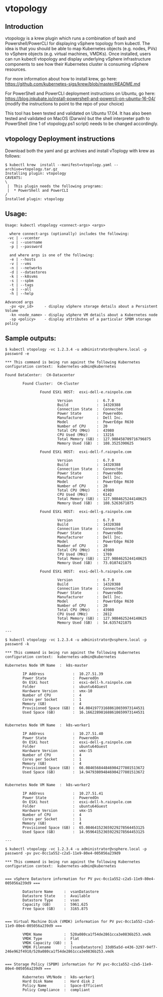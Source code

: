 # vtopology

## Introduction

vtopology is a krew plugin which runs a combination of bash and Powershell/PowerCLI for displaying vSphere topology from kubectl. The idea is that you should be able to map Kubernetes objects (e.g. nodes, PVs) to vSphere objects (e.g. virtual machines, VMDKs). Once installed, users can run kubectl vtopology and display underlying vSphere infrastructure components to see how their Kubernetes cluster is consuming vSphere resources.

For more information about how to install krew, go here: https://github.com/kubernetes-sigs/krew/blob/master/README.md

For PowerShell and PowerCLI deployment instructions on Ubuntu, go here:
https://blog.inkubate.io/install-powershell-and-powercli-on-ubuntu-16-04/ (modify the instructions to point to the repo of your choice)

This tool has been tested and validated on Ubuntu 17.04. It has also been tested and validated on MacOS (Darwin) but the shell interpreter path to PowerShell (line 1 of vtopology.ps1 script) needs to be changed accordingly.


## vtopology Deployment instructions

Download both the yaml and gz archives and install vToplogy with krew as follows:

```
$ kubectl krew  install --manifest=vtopology.yaml --archive=vtopology.tar.gz
Installing plugin: vtopology
CAVEATS:
\
 |  This plugin needs the following programs:
 |  * PowerShell and PowerCLI
/
Installed plugin: vtopology
```

## Usage:
```
Usage: kubectl vtopology <connect-args> <args>

  where connect-args (optionally) includes the following:
 -vc | --vcenter
  -u | --username
  -p | --password

  and where args is one of the following:
  -e | --hosts
  -v | --vms
  -n | --networks
  -d | --datastores
  -k | --k8svms
  -s | --spbm
  -t | --tags
  -a | --all
  -h | --help

Advanced args
  -pv <pv_id>     - display vSphere storage details about a Persistent Volume
  -kn <node_name> - display vSphere VM details about a Kubernetes node
  -sp <policy>    - display attributes of a particular SPBM storage policy
```

## Sample outputs:
```
$ kubectl vtopology -vc 1.2.3.4 -u administrator@vsphere.local -p password -e

*** This command is being run against the following Kubernetes configuration context:  kubernetes-admin@kubernetes

Found DataCenter:  CH-Datacenter

        Found Cluster:  CH-Cluster

                Found ESXi HOST:  esxi-dell-e.rainpole.com

                        Version           :  6.7.0
                        Build             :  14320388
                        Connection State  :  Connected
                        Power State       :  PoweredOn
                        Manufacturer      :  Dell Inc.
                        Model             :  PowerEdge R630
                        Number of CPU     :  20
                        Total CPU (MHz)   :  43980
                        CPU Used (MHz)    :  13216
                        Total Memory (GB) :  127.908458709716796875
                        Memory Used (GB)  :  108.3525390625

                Found ESXi HOST:  esxi-dell-f.rainpole.com

                        Version           :  6.7.0
                        Build             :  14320388
                        Connection State  :  Connected
                        Power State       :  PoweredOn
                        Manufacturer      :  Dell Inc.
                        Model             :  PowerEdge R630
                        Number of CPU     :  20
                        Total CPU (MHz)   :  43980
                        CPU Used (MHz)    :  6142
                        Total Memory (GB) :  127.9084625244140625
                        Memory Used (GB)  :  108.5263671875

                Found ESXi HOST:  esxi-dell-g.rainpole.com

                        Version           :  6.7.0
                        Build             :  14320388
                        Connection State  :  Connected
                        Power State       :  PoweredOn
                        Manufacturer      :  Dell Inc.
                        Model             :  PowerEdge R630
                        Number of CPU     :  20
                        Total CPU (MHz)   :  43980
                        CPU Used (MHz)    :  1769
                        Total Memory (GB) :  127.9084625244140625
                        Memory Used (GB)  :  73.0107421875

                Found ESXi HOST:  esxi-dell-h.rainpole.com

                        Version           :  6.7.0
                        Build             :  14320388
                        Connection State  :  Connected
                        Power State       :  PoweredOn
                        Manufacturer      :  Dell Inc.
                        Model             :  PowerEdge R630
                        Number of CPU     :  20
                        Total CPU (MHz)   :  43980
                        CPU Used (MHz)    :  2812
                        Total Memory (GB) :  127.9084625244140625
                        Memory Used (GB)  :  54.6357421875

---

$ kubectl vtopology -vc 1.2.3.4 -u administrator@vsphere.local -p password -k

*** This command is being run against the following Kubernetes configuration context:  kubernetes-admin@kubernetes

Kubernetes Node VM Name  :  k8s-master

        IP Address             :  10.27.51.39
        Power State            :  PoweredOn
        On ESXi host           :  esxi-dell-h.rainpole.com
        Folder                 :  ubuntu64Guest
        Hardware Version       :  vmx-10
        Number of CPU          :  4
        Cores per Socket       :  1
        Memory (GB)            :  4
        Provisioned Space (GB) :  64.084197731688618659973144531
        Used Space (GB)        :  16.166228981688618659973144531


Kubernetes Node VM Name  :  k8s-worker1

        IP Address             :  10.27.51.40
        Power State            :  PoweredOn
        On ESXi host           :  esxi-dell-g.rainpole.com
        Folder                 :  ubuntu64Guest
        Hardware Version       :  vmx-15
        Number of CPU          :  4
        Cores per Socket       :  1
        Memory (GB)            :  4
        Provisioned Space (GB) :  66.084656844846904277801513672
        Used Space (GB)        :  14.947938094846904277801513672


Kubernetes Node VM Name  :  k8s-worker2

        IP Address             :  10.27.51.41
        Power State            :  PoweredOn
        On ESXi host           :  esxi-dell-h.rainpole.com
        Folder                 :  ubuntu64Guest
        Hardware Version       :  vmx-15
        Number of CPU          :  4
        Cores per Socket       :  1
        Memory (GB)            :  4
        Provisioned Space (GB) :  65.084641523659229278564453125
        Used Space (GB)        :  14.959641523659229278564453125
       
---

$ kubectl vtopology -vc 1.2.3.4 -u administrator@vsphere.local -p password -pv pvc-0cc1a552-c2a5-11e9-80e4-005056a239d9

*** This command is being run against the following Kubernetes configuration context:  kubernetes-admin@kubernetes


=== vSphere Datastore information for PV pvc-0cc1a552-c2a5-11e9-80e4-005056a239d9 ===

        Datastore Name     :  vsanDatastore
        Datastore State    :  Available
        Datastore Type     :  vsan
        Capacity (GB)      :  5961.625
        Free Space (GB)    :  3165.875


=== Virtual Machine Disk (VMDK) information for PV pvc-0cc1a552-c2a5-11e9-80e4-005056a239d9 ===

        VMDK Name          :  520a080ca1f54de2861cca3e0836b253.vmdk
        VMDK Type          :  Flat
        VMDK Capacity (GB) :  1
        VMDK Filename      :  [vsanDatastore] 33d05a5d-e436-3297-94f7-246e962f4910/520a080ca1f54de2861cca3e0836b253.vmdk


=== Storage Policy (SPBM) information for PV pvc-0cc1a552-c2a5-11e9-80e4-005056a239d9 ===

        Kubernetes VM/Node :  k8s-worker1
        Hard Disk Name     :  Hard disk 2
        Policy Name        :  Space-Efficient
        Policy Compliance  :  compliant
```
